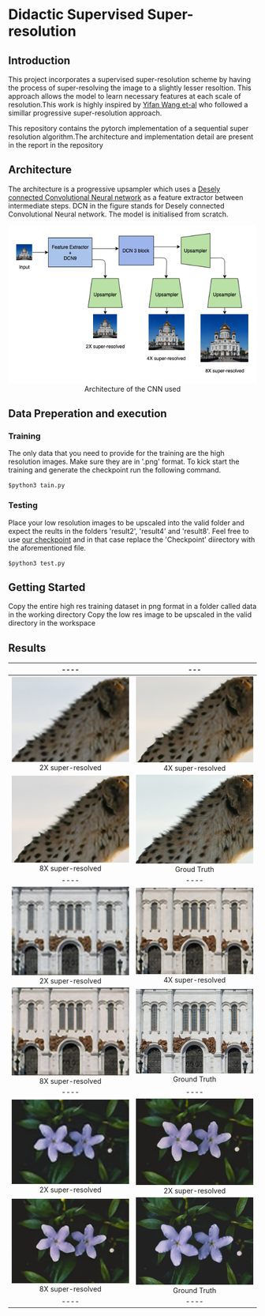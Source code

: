 # Didactic Supervised Super-resolution

## Introduction

This project incorporates a supervised super-resolution scheme by having the process of super-resolving the image to a slightly lesser resoltion. This approach allows the model to learn necessary features at each scale of resolution.This work is highly inspired by  [Yifan Wang et-al](https://igl.ethz.ch/projects/prosr/) who followed a simillar progressive super-resolution approach.

This repository contains the pytorch implementation of a sequential super resolution algorithm.The architecture and implementation detail are present in the report in the repository

## Architecture

The architecture is a progressive upsampler which uses a [Desely connected Convolutional Neural network](https://arxiv.org/abs/1608.06993) as a feature extractor between intermediate steps. DCN in the figure stands for Desely connected Convolutional Neural network. The model is initialised from scratch.

<div style="align:center"> <img src="./Assets/architecture.png"> </div>

<center> Architecture of the CNN used </center>

## Data Preperation and execution

### Training

The only data that you need to provide for the training are the high resolution images. Make sure they are in '.png' format. To kick start the training and generate the checkpoint run the following command.

```shell
$python3 tain.py
```
### Testing

Place your low resolution images to be upscaled into the valid folder and expect the reults in the folders 'result2', 'result4' and 'result8'. Feel free to use [our checkpoint](https://drive.google.com/open?id=152qfdtzwZsgrSQZzdVTPRgO3-tIPWgs7) and in that case replace the 'Checkpoint' diirectory with the aforementioned file.
```shell
$python3 test.py
```

## Getting Started
Copy the entire high res training dataset in png format in a folder called data in the working directory
Copy the low res image to be upscaled in the valid directory in the workspace




## Results
|                             ----                             |                             ---                              |
| :----------------------------------------------------------: | :----------------------------------------------------------: |
| <img src="/Assets/image--019.jpg" width ="400">2X super-resolved | <img src="/Assets/image--023.jpg" width ="400">4X super-resolved |
| <img src="/Assets/image--021.jpg" width ="400">8X super-resolved |  <img src="/Assets/image--025.jpg" width ="400">Groud Truth  |
|                             ----                             |                             ----                             |
| <img src="/Assets/image--031.jpg" width ="400">2X super-resolved | <img src="/Assets/image--035.jpg" width ="400">4X super-resolved |
| <img src="/Assets/image--033.jpg" width ="400">8X super-resolved | <img src="/Assets/image--037.jpg" width ="400">Ground Truth  |
|                             ----                             |                             ----                             |
| <img src="/Assets/image--043.jpg" width ="400">2X super-resolved | <img src="/Assets/image--047.jpg" width ="400">2X super-resolved |
| <img src="/Assets/image--045.jpg" width ="400">8X super-resolved | <img src="/Assets/image--049.jpg" width ="400">Ground Truth  |
|                             ----                             |                             ----                             |



